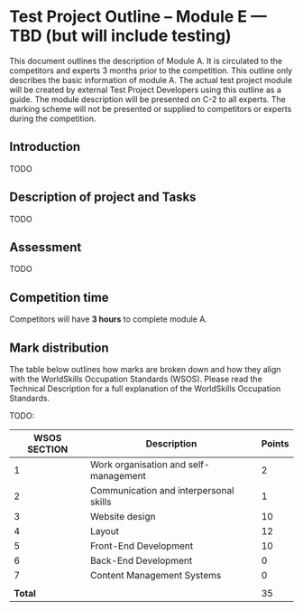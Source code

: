 # Test Project Outline – Module E — TBD (but will include testing)

This document outlines the description of Module A. It is circulated to the competitors and experts 3 months prior to the competition. This outline only describes the basic information of module A. The actual test project module will be created by external Test Project Developers using this outline as a guide. The module description will be presented on C-2 to all experts. The marking scheme will not be presented or supplied to competitors or experts during the competition.

## Introduction

TODO

## Description of project and Tasks

TODO

## Assessment

TODO

## Competition time

Competitors will have **3 hours** to complete module A.

## Mark distribution

The table below outlines how marks are broken down and how they align with the WorldSkills Occupation Standards (WSOS). Please read the Technical Description for a full explanation of the WorldSkills Occupation Standards.

TODO:

| WSOS SECTION | Description                            | Points |
|--------------|----------------------------------------|--------|
| 1            | Work organisation and self-management  | 2      |
| 2            | Communication and interpersonal skills | 1      |
| 3            | Website design                         | 10     |
| 4            | Layout                                 | 12     |
| 5            | Front-End Development                  | 10     |
| 6            | Back-End Development                   | 0      |
| 7            | Content Management Systems             | 0      |
|              |                                        |        |
| **Total**    |                                        | 35     |
